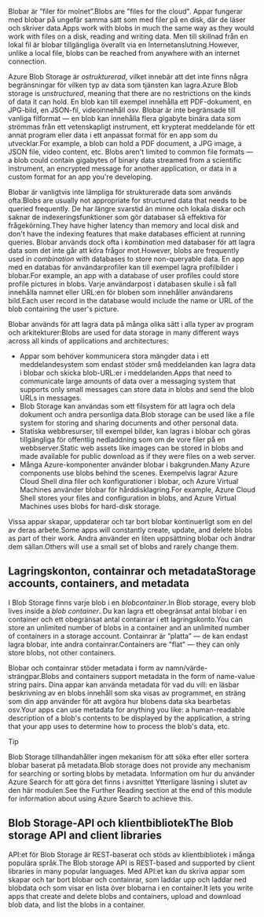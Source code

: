 <span data-ttu-id="9b7d9-101">Blobar är ”filer för molnet”.</span><span class="sxs-lookup"><span data-stu-id="9b7d9-101">Blobs are "files for the cloud".</span></span> <span data-ttu-id="9b7d9-102">Appar fungerar med blobar på ungefär samma sätt som med filer på en disk, där de läser och skriver data.</span><span class="sxs-lookup"><span data-stu-id="9b7d9-102">Apps work with blobs in much the same way as they would work with files on a disk, reading and writing data.</span></span> <span data-ttu-id="9b7d9-103">Men till skillnad från en lokal fil är blobar tillgängliga överallt via en Internetanslutning.</span><span class="sxs-lookup"><span data-stu-id="9b7d9-103">However, unlike a local file, blobs can be reached from anywhere with an internet connection.</span></span>

<span data-ttu-id="9b7d9-104">Azure Blob Storage är *ostrukturerad*, vilket innebär att det inte finns några begränsningar för vilken typ av data som tjänsten kan lagra.</span><span class="sxs-lookup"><span data-stu-id="9b7d9-104">Azure Blob storage is *unstructured*, meaning that there are no restrictions on the kinds of data it can hold.</span></span> <span data-ttu-id="9b7d9-105">En blob kan till exempel innehålla ett PDF-dokument, en JPG-bild, en JSON-fil, videoinnehåll osv. Blobar är inte begränsade till vanliga filformat &mdash; en blob kan innehålla flera gigabyte binära data som strömmas från ett vetenskapligt instrument, ett krypterat meddelande för ett annat program eller data i ett anpassat format för en app som du utvecklar.</span><span class="sxs-lookup"><span data-stu-id="9b7d9-105">For example, a blob can hold a PDF document, a JPG image, a JSON file, video content, etc. Blobs aren't limited to common file formats &mdash; a blob could contain gigabytes of binary data streamed from a scientific instrument, an encrypted message for another application, or data in a custom format for an app you're developing.</span></span>

<span data-ttu-id="9b7d9-106">Blobar är vanligtvis inte lämpliga för strukturerade data som används ofta.</span><span class="sxs-lookup"><span data-stu-id="9b7d9-106">Blobs are usually not appropriate for structured data that needs to be queried frequently.</span></span> <span data-ttu-id="9b7d9-107">De har längre svarstid än minne och lokala diskar och saknar de indexeringsfunktioner som gör databaser så effektiva för frågekörning.</span><span class="sxs-lookup"><span data-stu-id="9b7d9-107">They have higher latency than memory and local disk and don't have the indexing features that make databases efficient at running queries.</span></span> <span data-ttu-id="9b7d9-108">Blobar används dock ofta i *kombination* med databaser för att lagra data som det inte går att köra frågor mot.</span><span class="sxs-lookup"><span data-stu-id="9b7d9-108">However, blobs are frequently used in *combination* with databases to store non-queryable data.</span></span> <span data-ttu-id="9b7d9-109">En app med en databas för användarprofiler kan till exempel lagra profilbilder i blobar.</span><span class="sxs-lookup"><span data-stu-id="9b7d9-109">For example, an app with a database of user profiles could store profile pictures in blobs.</span></span> <span data-ttu-id="9b7d9-110">Varje användarpost i databasen skulle i så fall innehålla namnet eller URL:en för bloben som innehåller användarens bild.</span><span class="sxs-lookup"><span data-stu-id="9b7d9-110">Each user record in the database would include the name or URL of the blob containing the user's picture.</span></span>

<span data-ttu-id="9b7d9-111">Blobar används för att lagra data på många olika sätt i alla typer av program och arkitekturer:</span><span class="sxs-lookup"><span data-stu-id="9b7d9-111">Blobs are used for data storage in many different ways across all kinds of applications and architectures:</span></span>

- <span data-ttu-id="9b7d9-112">Appar som behöver kommunicera stora mängder data i ett meddelandesystem som endast stöder små meddelanden kan lagra data i blobar och skicka blob-URL:er i meddelanden.</span><span class="sxs-lookup"><span data-stu-id="9b7d9-112">Apps that need to communicate large amounts of data over a messaging system that supports only small messages can store data in blobs and send the blob URLs in messages.</span></span>
- <span data-ttu-id="9b7d9-113">Blob Storage kan användas som ett filsystem för att lagra och dela dokument och andra personliga data.</span><span class="sxs-lookup"><span data-stu-id="9b7d9-113">Blob storage can be used like a file system for storing and sharing documents and other personal data.</span></span>
- <span data-ttu-id="9b7d9-114">Statiska webbresurser, till exempel bilder, kan lagras i blobar och göras tillgängliga för offentlig nedladdning som om de vore filer på en webbserver.</span><span class="sxs-lookup"><span data-stu-id="9b7d9-114">Static web assets like images can be stored in blobs and made available for public download as if they were files on a web server.</span></span>
- <span data-ttu-id="9b7d9-115">Många Azure-komponenter använder blobar i bakgrunden.</span><span class="sxs-lookup"><span data-stu-id="9b7d9-115">Many Azure components use blobs behind the scenes.</span></span> <span data-ttu-id="9b7d9-116">Exempelvis lagrar Azure Cloud Shell dina filer och konfigurationer i blobar, och Azure Virtual Machines använder blobar för hårddisklagring.</span><span class="sxs-lookup"><span data-stu-id="9b7d9-116">For example, Azure Cloud Shell stores your files and configuration in blobs, and Azure Virtual Machines uses blobs for hard-disk storage.</span></span>

<span data-ttu-id="9b7d9-117">Vissa appar skapar, uppdaterar och tar bort blobar kontinuerligt som en del av deras arbete.</span><span class="sxs-lookup"><span data-stu-id="9b7d9-117">Some apps will constantly create, update, and delete blobs as part of their work.</span></span> <span data-ttu-id="9b7d9-118">Andra använder en liten uppsättning blobar och ändrar dem sällan.</span><span class="sxs-lookup"><span data-stu-id="9b7d9-118">Others will use a small set of blobs and rarely change them.</span></span>

## <a name="storage-accounts-containers-and-metadata"></a><span data-ttu-id="9b7d9-119">Lagringskonton, containrar och metadata</span><span class="sxs-lookup"><span data-stu-id="9b7d9-119">Storage accounts, containers, and metadata</span></span>

<span data-ttu-id="9b7d9-120">I Blob Storage finns varje blob i en *blobcontainer*.</span><span class="sxs-lookup"><span data-stu-id="9b7d9-120">In Blob storage, every blob lives inside a *blob container*.</span></span> <span data-ttu-id="9b7d9-121">Du kan lagra ett obegränsat antal blobar i en container och ett obegränsat antal containrar i ett lagringskonto.</span><span class="sxs-lookup"><span data-stu-id="9b7d9-121">You can store an unlimited number of blobs in a container and an unlimited number of containers in a storage account.</span></span> <span data-ttu-id="9b7d9-122">Containrar är ”platta” &mdash; de kan endast lagra blobar, inte andra containrar.</span><span class="sxs-lookup"><span data-stu-id="9b7d9-122">Containers are "flat" &mdash; they can only store blobs, not other containers.</span></span>

<span data-ttu-id="9b7d9-123">Blobar och containrar stöder metadata i form av namn/värde-strängpar.</span><span class="sxs-lookup"><span data-stu-id="9b7d9-123">Blobs and containers support metadata in the form of name-value string pairs.</span></span> <span data-ttu-id="9b7d9-124">Dina appar kan använda metadata för vad du vill: en läsbar beskrivning av en blobs innehåll som ska visas av programmet, en sträng som din app använder för att avgöra hur blobens data ska bearbetas osv.</span><span class="sxs-lookup"><span data-stu-id="9b7d9-124">Your apps can use metadata for anything you like: a human-readable description of a blob's contents to be displayed by the application, a string that your app uses to determine how to process the blob's data, etc.</span></span>

> [!TIP]
> <span data-ttu-id="9b7d9-125">Blob Storage tillhandahåller ingen mekanism för att söka efter eller sortera blobar baserat på metadata.</span><span class="sxs-lookup"><span data-stu-id="9b7d9-125">Blob storage does not provide any mechanism for searching or sorting blobs by metadata.</span></span> <span data-ttu-id="9b7d9-126">Information om hur du använder Azure Search för att göra det finns i avsnittet Ytterligare läsning i slutet av den här modulen.</span><span class="sxs-lookup"><span data-stu-id="9b7d9-126">See the Further Reading section at the end of this module for information about using Azure Search to achieve this.</span></span>

## <a name="the-blob-storage-api-and-client-libraries"></a><span data-ttu-id="9b7d9-127">Blob Storage-API och klientbibliotek</span><span class="sxs-lookup"><span data-stu-id="9b7d9-127">The Blob storage API and client libraries</span></span>

<span data-ttu-id="9b7d9-128">API:et för Blob Storage är REST-baserat och stöds av klientbibliotek i många populära språk.</span><span class="sxs-lookup"><span data-stu-id="9b7d9-128">The Blob storage API is REST-based and supported by client libraries in many popular languages.</span></span> <span data-ttu-id="9b7d9-129">Med API:et kan du skriva appar som skapar och tar bort blobar och containrar, som laddar upp och laddar ned blobdata och som visar en lista över blobarna i en container.</span><span class="sxs-lookup"><span data-stu-id="9b7d9-129">It lets you write apps that create and delete blobs and containers, upload and download blob data, and list the blobs in a container.</span></span>